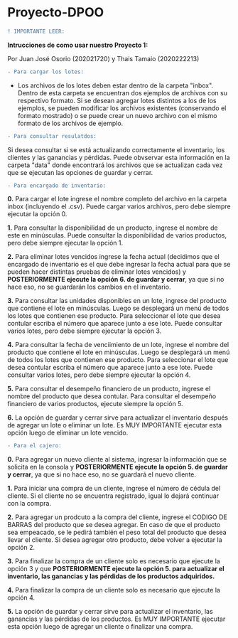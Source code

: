 # Proyecto-DPOO

```diff
! IMPORTANTE LEER:
```

__Intrucciones de como usar nuestro Proyecto 1:__

Por Juan José Osorio (202021720)
y Thais Tamaio (2020222213)

```diff
- Para cargar los lotes:
```

- Los archivos de los lotes deben estar dentro de la carpeta "inbox". Dentro de esta carpeta se encuentran dos ejemplos de archivos con su respectivo formato. Si se desean agregar lotes distintos a los de los ejemplos, se pueden modificar los archivos existentes (conservando el formato mostrado) o se puede crear un nuevo archivo con el mismo formato de los archivos de ejemplo. 

```diff
- Para consultar resulatdos:
```

Si desea consultar si se está actualizando correctamente el inventario, los clientes y las ganancias y pérdidas. Puede obvservar esta información en la carpeta "data" donde encontrará los archivos que se actualizan cada vez que se ejecutan las opciones de guardar y cerrar.

```diff
- Para encargado de inventario:
```

__0.__ Para cargar el lote ingrese el nombre completo del archivo en la carpeta inbox (incluyendo el .csv). Puede cargar varios archivos, pero debe siempre ejecutar la opción 0.

__1.__ Para consultar la disponibilidad de un producto, ingrese el nombre de este en minúsculas. Puede consultar la disponibilidad de varios productos, pero debe siempre ejecutar la opción 1.

__2.__ Para eliminar lotes vencidos ingrese la fecha actual (decidimos que el encargado de inventario es el que debe ingresar la fecha actual para que se pueden hacer distintas pruebas de eliminar lotes vencidos) y __POSTERIORMENTE ejecute la opción 6. de guardar y cerrar__, ya que si no hace eso, no se guardarán los cambios en el inventario.

__3.__ Para consultar las unidades disponibles en un lote, ingrese  del producto que contiene el lote en minúsculas. Luego se desplegará un menú de todos los lotes que contienen ese producto. Para seleccionar el lote que desea contular escriba el número que aparece junto a ese lote. Puede consultar varios lotes, pero debe siempre ejecutar la opción 3. 

__4.__ Para consultar la fecha de venciimiento de un lote, ingrese el nombre del producto que contiene el lote en minúsculas. Luego se desplegará un menú de todos los lotes que contienen ese producto. Para seleccionar el lote que desea contular escriba el número que aparece junto a ese lote. Puede consultar varios lotes, pero debe siempre ejecutar la opción 4. 

__5.__ Para consultar el desempeño financiero de un producto, ingrese el nombre del producto que desea contular. Para consultar el desempeño financiero de varios productos, ejecute siempre la opción 5.

__6.__ La opción de guardar y cerrar sirve para actualizar el inventario después de agregar un lote o eliminar un lote. Es MUY IMPORTANTE ejecutar esta opción luego de eliminar un lote vencido. 

```diff
- Para el cajero:
```

__0.__ Para agregar un nuevo cliente al sistema, ingresar la información que se solicita en la consola y __POSTERIORMENTE ejecute la opción 5. de guardar y cerrar__, ya que si no hace eso, no se guardará el nuevo cliente. 

__1.__ Para iniciar una compra de un cliente, ingrese el número de cédula del cliente. Si el cliente no se encuentra registrado, igual lo dejará continuar con la compra. 

__2.__ Para agregar un prodcuto a la compra del cliente, ingrese el CODIGO DE BARRAS del producto que se desea agregar. En caso de que el producto sea empeacado, se le pedirá también el peso total del producto que desea llevar el cliente. Si desea agregar otro producto, debe volver a ejecutar la opción 2. 

__3.__ Para finalizar la compra de un cliente solo es necesario que ejecute la opción 3 y que __POSTERIORMENTE ejecute la opción 5. para actualizar el inventario, las ganancias y las pérdidas de los productos adquiridos.__ 

__4.__ Para finalizar la compra de un cliente solo es necesario que ejecute la opción 4.

__5.__ La opción de guardar y cerrar sirve para actualizar el inventario, las ganancias y las pérdidas de los productos. Es MUY IMPORTANTE ejecutar esta opción luego de agregar un cliente o finalizar una compra. 
